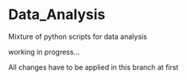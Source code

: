 # Data_Analysis
Mixture of python scripts for data analysis

working in progress...

All changes have to be applied in this branch at first
